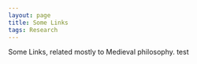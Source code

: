 ```yaml
---
layout: page
title: Some Links
tags: Research
---
```


Some Links, related mostly to Medieval philosophy.
test
